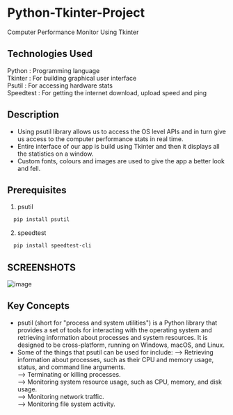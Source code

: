 # Python-Tkinter-Project
Computer Performance Monitor Using Tkinter

## Technologies Used  
Python    : Programming language  
Tkinter   : For building graphical user interface  
Psutil    : For accessing hardware stats  
Speedtest : For getting the internet download, upload speed and ping  

## Description 
* Using psutil library allows us to access the OS level APIs and in turn give us access to the computer performance stats in real time.
* Entire interface of our app is build using Tkinter and then it displays all the statistics on a window. 
* Custom fonts, colours and images are used to give the app a better look and fell. 

## Prerequisites
1) psutil
```bash
  pip install psutil
```
2) speedtest
```bash
  pip install speedtest-cli
```

## SCREENSHOTS

![image](https://user-images.githubusercontent.com/102078863/208763760-cad38230-fcee-45f6-9629-12c56ba8bc34.png)

## Key Concepts
* psutil (short for "process and system utilities") is a Python library that provides a set of tools for interacting with the operating system and retrieving information about processes and system resources. It is designed to be cross-platform, running on Windows, macOS, and Linux.
* Some of the things that psutil can be used for include:
--> Retrieving information about processes, such as their CPU and memory usage, status, and command line arguments.  
--> Terminating or killing processes.  
--> Monitoring system resource usage, such as CPU, memory, and disk usage.  
--> Monitoring network traffic.  
--> Monitoring file system activity.  

